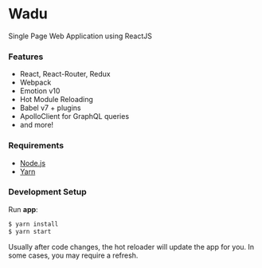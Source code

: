 # Wadu

Single Page Web Application using ReactJS

### Features
- React, React-Router, Redux
- Webpack
- Emotion v10
- Hot Module Reloading
- Babel v7 + plugins
- ApolloClient for GraphQL queries
- and more!

### Requirements

- [Node.js](https://nodejs.org/)
- [Yarn](https://yarnpkg.com/lang/en/)

### Development Setup

Run **app**:
```bash
$ yarn install
$ yarn start
```

Usually after code changes, the hot reloader will update the app for you.
In some cases, you may require a refresh.
